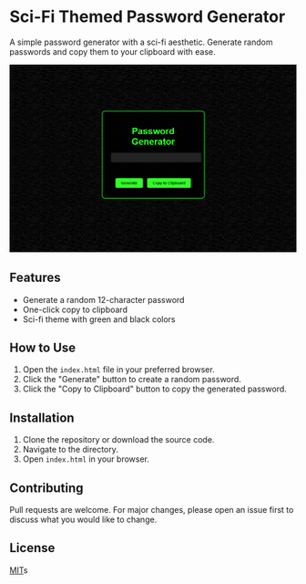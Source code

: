 # Sci-Fi Themed Password Generator

A simple password generator with a sci-fi aesthetic. Generate random passwords and copy them to your clipboard with ease.

![Password Generator Preview](preview.png)  


## Features
- Generate a random 12-character password
- One-click copy to clipboard
- Sci-fi theme with green and black colors

## How to Use

1. Open the `index.html` file in your preferred browser.
2. Click the "Generate" button to create a random password.
3. Click the "Copy to Clipboard" button to copy the generated password.

## Installation

1. Clone the repository or download the source code.
2. Navigate to the directory.
3. Open `index.html` in your browser.

## Contributing

Pull requests are welcome. For major changes, please open an issue first to discuss what you would like to change.

## License

[MIT](https://choosealicense.com/licenses/mit/)s

